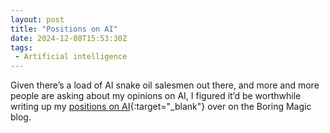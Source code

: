 ```yaml
---
layout: post
title: "Positions on AI"
date: 2024-12-08T15:53:30Z
tags:
 - Artificial intelligence
---
```


Given there’s a load of AI snake oil salesmen out there, and more and more people are asking about my opinions on AI, I figured it’d be worthwhile writing up my [positions on AI](https://boringmagi.cc/2024/12/08/our-positions-on-generative-ai/){:target="_blank"} over on the Boring Magic blog.